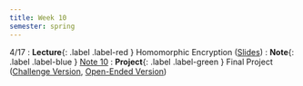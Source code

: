 ```yaml
---
title: Week 10
semester: spring
---
```


4/17
: **Lecture**{: .label .label-red } Homomorphic Encryption ([Slides](https://docs.google.com/presentation/d/1-3D9Qw3BpdHa53ez796IRYvTiSNdx-Spfnm7as4Cq-c/edit?usp=sharing))
: **Note**{: .label .label-blue } [Note 10](https://codebreakingatcal.org/assets/notes/note10.pdf)
: **Project**{: .label .label-green } Final Project ([Challenge Version](https://datahub.berkeley.edu/hub/user-redirect/git-pull?repo=https%3A%2F%2Fgithub.com%2FCodebreakingAtCal%2FCodebreakingLabs&urlpath=tree%2FCodebreakingLabs%2FFinal_Project%2Ffinal_project.ipynb&branch=master), [Open-Ended Version](https://codebreakingatcal.org/assets/homework/final_project.pdf))
